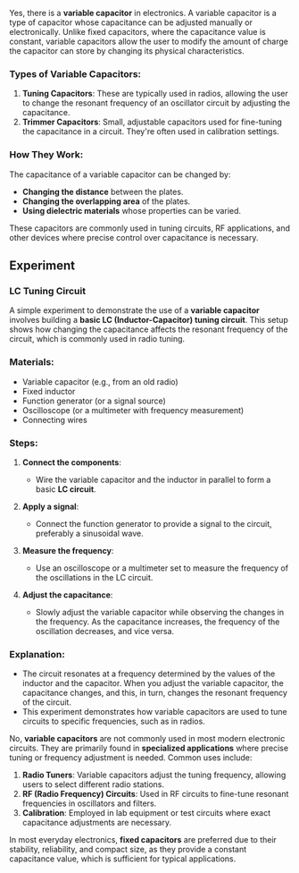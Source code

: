 Yes, there is a **variable capacitor** in electronics. A variable capacitor is a type of capacitor whose capacitance can be adjusted manually or electronically. Unlike fixed capacitors, where the capacitance value is constant, variable capacitors allow the user to modify the amount of charge the capacitor can store by changing its physical characteristics.

### Types of Variable Capacitors:
1. **Tuning Capacitors**: These are typically used in radios, allowing the user to change the resonant frequency of an oscillator circuit by adjusting the capacitance.
2. **Trimmer Capacitors**: Small, adjustable capacitors used for fine-tuning the capacitance in a circuit. They're often used in calibration settings.

### How They Work:
The capacitance of a variable capacitor can be changed by:
- **Changing the distance** between the plates.
- **Changing the overlapping area** of the plates.
- **Using dielectric materials** whose properties can be varied.

These capacitors are commonly used in tuning circuits, RF applications, and other devices where precise control over capacitance is necessary.

## Experiment
### LC Tuning Circuit

A simple experiment to demonstrate the use of a **variable capacitor** involves building a **basic LC (Inductor-Capacitor) tuning circuit**. This setup shows how changing the capacitance affects the resonant frequency of the circuit, which is commonly used in radio tuning.

### Materials:
- Variable capacitor (e.g., from an old radio)
- Fixed inductor
- Function generator (or a signal source)
- Oscilloscope (or a multimeter with frequency measurement)
- Connecting wires

### Steps:
1. **Connect the components**: 
   - Wire the variable capacitor and the inductor in parallel to form a basic **LC circuit**.

2. **Apply a signal**: 
   - Connect the function generator to provide a signal to the circuit, preferably a sinusoidal wave.

3. **Measure the frequency**: 
   - Use an oscilloscope or a multimeter set to measure the frequency of the oscillations in the LC circuit.

4. **Adjust the capacitance**: 
   - Slowly adjust the variable capacitor while observing the changes in the frequency. As the capacitance increases, the frequency of the oscillation decreases, and vice versa.

### Explanation:
- The circuit resonates at a frequency determined by the values of the inductor and the capacitor. When you adjust the variable capacitor, the capacitance changes, and this, in turn, changes the resonant frequency of the circuit.
- This experiment demonstrates how variable capacitors are used to tune circuits to specific frequencies, such as in radios.

No, **variable capacitors** are not commonly used in most modern electronic circuits. They are primarily found in **specialized applications** where precise tuning or frequency adjustment is needed. Common uses include:

1. **Radio Tuners**: Variable capacitors adjust the tuning frequency, allowing users to select different radio stations.
2. **RF (Radio Frequency) Circuits**: Used in RF circuits to fine-tune resonant frequencies in oscillators and filters.
3. **Calibration**: Employed in lab equipment or test circuits where exact capacitance adjustments are necessary.

In most everyday electronics, **fixed capacitors** are preferred due to their stability, reliability, and compact size, as they provide a constant capacitance value, which is sufficient for typical applications.
